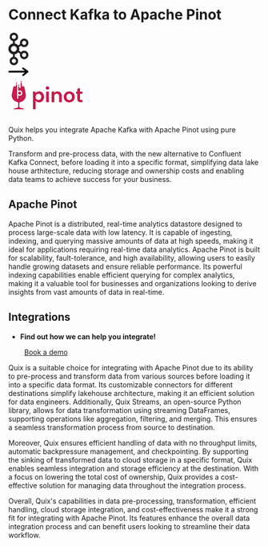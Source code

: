 # Connect Kafka to Apache Pinot

<div class="connect-images cards blog-grid-card" markdown>
<div>
<img src="../images/kafka_logo.png" width="40px" />
</div>
<div>
<img src="../images/arrow.svg" width="40px" />
</div>
<div>
<img src="./images/apache-pinot_1.jpg" />
</div>
</div>

Quix helps you integrate Apache Kafka with Apache Pinot using pure Python.

Transform and pre-process data, with the new alternative to Confluent Kafka Connect, before loading it into a specific format, simplifying data lake house arthitecture, reducing storage and ownership costs and enabling data teams to achieve success for your business.

## Apache Pinot

Apache Pinot is a distributed, real-time analytics datastore designed to process large-scale data with low latency. It is capable of ingesting, indexing, and querying massive amounts of data at high speeds, making it ideal for applications requiring real-time data analytics. Apache Pinot is built for scalability, fault-tolerance, and high availability, allowing users to easily handle growing datasets and ensure reliable performance. Its powerful indexing capabilities enable efficient querying for complex analytics, making it a valuable tool for businesses and organizations looking to derive insights from vast amounts of data in real-time.

## Integrations

<div class="grid cards" markdown>

- __Find out how we can help you integrate!__

    <a class="md-button md-button--primary" href="https://share.hsforms.com/1iW0TmZzKQMChk0lxd_tGiw4yjw2?__hstc=175542013.2303933fbd746c0ac86d9ccbe9bc9100.1728383268831.1729603416735.1729620918855.31&__hssc=175542013.1.1729620918855&__hsfp=2132701734" target="_blank" style="margin:.5rem;">Book a demo</a>

</div>


Quix is a suitable choice for integrating with Apache Pinot due to its ability to pre-process and transform data from various sources before loading it into a specific data format. Its customizable connectors for different destinations simplify lakehouse architecture, making it an efficient solution for data engineers. Additionally, Quix Streams, an open-source Python library, allows for data transformation using streaming DataFrames, supporting operations like aggregation, filtering, and merging. This ensures a seamless transformation process from source to destination.

Moreover, Quix ensures efficient handling of data with no throughput limits, automatic backpressure management, and checkpointing. By supporting the sinking of transformed data to cloud storage in a specific format, Quix enables seamless integration and storage efficiency at the destination. With a focus on lowering the total cost of ownership, Quix provides a cost-effective solution for managing data throughout the integration process.

Overall, Quix's capabilities in data pre-processing, transformation, efficient handling, cloud storage integration, and cost-effectiveness make it a strong fit for integrating with Apache Pinot. Its features enhance the overall data integration process and can benefit users looking to streamline their data workflow.

